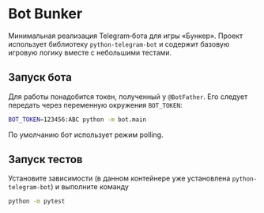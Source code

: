 # Bot Bunker

Минимальная реализация Telegram‑бота для игры «Бункер». Проект использует
библиотеку `python-telegram-bot` и содержит базовую игровую логику вместе с
небольшими тестами.

## Запуск бота

Для работы понадобится токен, полученный у `@BotFather`. Его следует передать
через переменную окружения `BOT_TOKEN`:

```bash
BOT_TOKEN=123456:ABC python -m bot.main
```

По умолчанию бот использует режим polling.

## Запуск тестов

Установите зависимости (в данном контейнере уже установлена `python-telegram-bot`)
и выполните команду

```bash
python -m pytest
```

